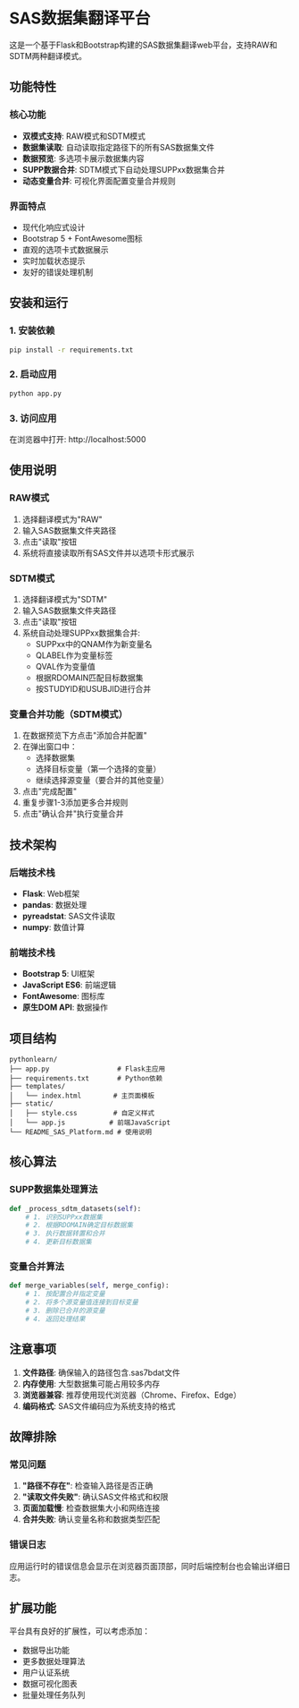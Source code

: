 # SAS数据集翻译平台

这是一个基于Flask和Bootstrap构建的SAS数据集翻译web平台，支持RAW和SDTM两种翻译模式。

## 功能特性

### 核心功能
- **双模式支持**: RAW模式和SDTM模式
- **数据集读取**: 自动读取指定路径下的所有SAS数据集文件
- **数据预览**: 多选项卡展示数据集内容
- **SUPP数据合并**: SDTM模式下自动处理SUPPxx数据集合并
- **动态变量合并**: 可视化界面配置变量合并规则

### 界面特点
- 现代化响应式设计
- Bootstrap 5 + FontAwesome图标
- 直观的选项卡式数据展示
- 实时加载状态提示
- 友好的错误处理机制

## 安装和运行

### 1. 安装依赖
```bash
pip install -r requirements.txt
```

### 2. 启动应用
```bash
python app.py
```

### 3. 访问应用
在浏览器中打开: http://localhost:5000

## 使用说明

### RAW模式
1. 选择翻译模式为"RAW"
2. 输入SAS数据集文件夹路径
3. 点击"读取"按钮
4. 系统将直接读取所有SAS文件并以选项卡形式展示

### SDTM模式
1. 选择翻译模式为"SDTM"
2. 输入SAS数据集文件夹路径
3. 点击"读取"按钮
4. 系统自动处理SUPPxx数据集合并:
   - SUPPxx中的QNAM作为新变量名
   - QLABEL作为变量标签
   - QVAL作为变量值
   - 根据RDOMAIN匹配目标数据集
   - 按STUDYID和USUBJID进行合并

### 变量合并功能（SDTM模式）
1. 在数据预览下方点击"添加合并配置"
2. 在弹出窗口中：
   - 选择数据集
   - 选择目标变量（第一个选择的变量）
   - 继续选择源变量（要合并的其他变量）
3. 点击"完成配置"
4. 重复步骤1-3添加更多合并规则
5. 点击"确认合并"执行变量合并

## 技术架构

### 后端技术栈
- **Flask**: Web框架
- **pandas**: 数据处理
- **pyreadstat**: SAS文件读取
- **numpy**: 数值计算

### 前端技术栈
- **Bootstrap 5**: UI框架
- **JavaScript ES6**: 前端逻辑
- **FontAwesome**: 图标库
- **原生DOM API**: 数据操作

## 项目结构
```
pythonlearn/
├── app.py                 # Flask主应用
├── requirements.txt       # Python依赖
├── templates/
│   └── index.html        # 主页面模板
├── static/
│   ├── style.css         # 自定义样式
│   └── app.js           # 前端JavaScript
└── README_SAS_Platform.md # 使用说明
```

## 核心算法

### SUPP数据集处理算法
```python
def _process_sdtm_datasets(self):
    # 1. 识别SUPPxx数据集
    # 2. 根据RDOMAIN确定目标数据集
    # 3. 执行数据转置和合并
    # 4. 更新目标数据集
```

### 变量合并算法
```python
def merge_variables(self, merge_config):
    # 1. 按配置合并指定变量
    # 2. 将多个源变量值连接到目标变量
    # 3. 删除已合并的源变量
    # 4. 返回处理结果
```

## 注意事项

1. **文件路径**: 确保输入的路径包含.sas7bdat文件
2. **内存使用**: 大型数据集可能占用较多内存
3. **浏览器兼容**: 推荐使用现代浏览器（Chrome、Firefox、Edge）
4. **编码格式**: SAS文件编码应为系统支持的格式

## 故障排除

### 常见问题
1. **"路径不存在"**: 检查输入路径是否正确
2. **"读取文件失败"**: 确认SAS文件格式和权限
3. **页面加载慢**: 检查数据集大小和网络连接
4. **合并失败**: 确认变量名称和数据类型匹配

### 错误日志
应用运行时的错误信息会显示在浏览器页面顶部，同时后端控制台也会输出详细日志。

## 扩展功能

平台具有良好的扩展性，可以考虑添加：
- 数据导出功能
- 更多数据处理算法
- 用户认证系统
- 数据可视化图表
- 批量处理任务队列
